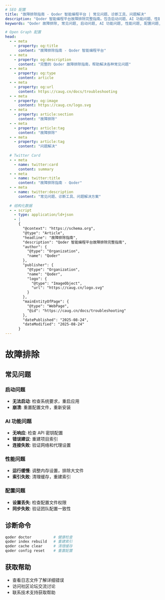 ```yaml
---
# SEO 配置
title: "故障排除指南 - Qoder 智能编程平台 | 常见问题、诊断工具、问题解决"
description: "Qoder 智能编程平台故障排除完整指南。包含启动问题、AI 功能问题、性能问题、配置问题的解决方案，以及诊断命令和获取帮助的方法。"
keywords: "Qoder 故障排除, 常见问题, 启动问题, AI 功能问题, 性能问题, 配置问题, 诊断工具, 问题解决, 技术支持"

# Open Graph 配置
head:
  - - meta
    - property: og:title
      content: "故障排除指南 - Qoder 智能编程平台"
  - - meta
    - property: og:description
      content: "完整的 Qoder 故障排除指南，帮助解决各种常见问题"
  - - meta
    - property: og:type
      content: article
  - - meta
    - property: og:url
      content: https://caug.cn/docs/troubleshooting
  - - meta
    - property: og:image
      content: https://caug.cn/logo.svg
  - - meta
    - property: article:section
      content: "故障排除"
  - - meta
    - property: article:tag
      content: "故障排除"
  - - meta
    - property: article:tag
      content: "问题解决"
  
  # Twitter Card
  - - meta
    - name: twitter:card
      content: summary
  - - meta
    - name: twitter:title
      content: "故障排除指南 - Qoder"
  - - meta
    - name: twitter:description
      content: "常见问题、诊断工具、问题解决方案"
  
  # 结构化数据
  - - script
    - type: application/ld+json
    - |
      {
        "@context": "https://schema.org",
        "@type": "Article",
        "headline": "故障排除指南",
        "description": "Qoder 智能编程平台故障排除完整指南",
        "author": {
          "@type": "Organization",
          "name": "Qoder"
        },
        "publisher": {
          "@type": "Organization",
          "name": "Qoder",
          "logo": {
            "@type": "ImageObject",
            "url": "https://caug.cn/logo.svg"
          }
        },
        "mainEntityOfPage": {
          "@type": "WebPage",
          "@id": "https://caug.cn/docs/troubleshooting"
        },
        "datePublished": "2025-08-24",
        "dateModified": "2025-08-24"
      }
---
```


# 故障排除

## 常见问题

### 启动问题
- **无法启动**: 检查系统要求，重启应用
- **崩溃**: 重置配置文件，重新安装

### AI 功能问题  
- **无响应**: 检查 API 密钥配置
- **错误建议**: 重建项目索引
- **连接失败**: 验证网络和代理设置

### 性能问题
- **运行缓慢**: 调整内存设置，排除大文件
- **索引失败**: 清理缓存，重建索引

### 配置问题
- **设置丢失**: 检查配置文件权限
- **同步失败**: 验证团队配置一致性

## 诊断命令

```bash
qoder doctor          # 健康检查
qoder index rebuild   # 重建索引  
qoder cache clear     # 清理缓存
qoder config reset    # 重置配置
```

## 获取帮助

- 查看日志文件了解详细错误
- 访问社区论坛交流讨论
- 联系技术支持获取帮助
